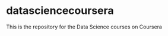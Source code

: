 datasciencecoursera
===================

This is the repository for the Data Science courses on Coursera
